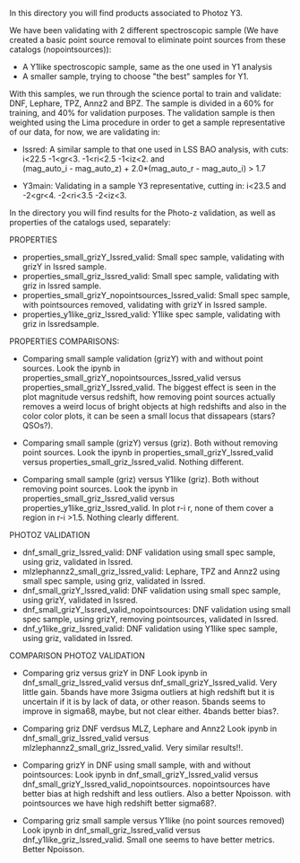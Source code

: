 In this directory you will find products associated to Photoz Y3.

We have been validating with 2 different spectroscopic sample (We have created a basic point source removal to eliminate point sources from these catalogs (nopointsources)):

- A Y1like spectroscopic sample, same as the one used in Y1 analysis
- A smaller sample, trying to choose "the best" samples for Y1.

With this samples, we run through the science portal to train and validate: DNF, Lephare, TPZ, Annz2 and BPZ.
The sample is divided in a 60% for training, and 40% for validation purposes.
The validation sample is then weighted using the Lima procedure in order to get a sample representative of our data, for now, we are validating in:

- lssred: A similar sample to that one used in LSS BAO analysis, with cuts:  i<22.5   -1<gr<3.  -1<ri<2.5   -1<iz<2. and  
  (mag_auto_i - mag_auto_z) + 2.0*(mag_auto_r - mag_auto_i) > 1.7
  
- Y3main: Validating in a sample Y3 representative, cutting in: i<23.5 and -2<gr<4.  -2<ri<3.5   -2<iz<3.

In the directory you will find results for the Photo-z validation, as well as properties of the catalogs used, separately:

PROPERTIES

- properties_small_grizY_lssred_valid: Small spec sample, validating with grizY in lssred sample.
- properties_small_griz_lssred_valid: Small spec sample, validating with griz in lssred sample.
- properties_small_grizY_nopointsources_lssred_valid: Small spec sample, with pointsources removed, validating with grizY in lssred sample.
- properties_y1like_griz_lssred_valid: Y1like spec sample, validating with griz in lssredsample.

PROPERTIES COMPARISONS:

- Comparing small sample validation (grizY) with and without point sources. 
Look the ipynb in properties_small_grizY_nopointsources_lssred_valid versus properties_small_grizY_lssred_valid.
The biggest effect is seen in the plot magnitude versus redshift, how removing point sources actually removes a weird locus of bright objects at high redshifts and also in the color color plots, it can be seen a small locus that dissapears (stars? QSOs?). 

- Comparing small sample (grizY) versus (griz). Both without removing point sources.
Look the ipynb in properties_small_grizY_lssred_valid versus properties_small_griz_lssred_valid.
Nothing different.

- Comparing small sample (griz) versus Y1like (griz). Both without removing point sources.
Look the ipynb in properties_small_griz_lssred_valid versus properties_y1like_griz_lssred_valid.
In plot r-i r, none of them cover a region in r-i >1.5.
Nothing clearly different.


PHOTOZ VALIDATION

- dnf_small_griz_lssred_valid: DNF validation using small spec sample, using griz, validated in lssred.
- mlzlephannz2_small_griz_lssred_valid: Lephare, TPZ and Annz2 using small spec sample, using griz, validated in lssred.
- dnf_small_grizY_lssred_valid: DNF validation using small spec sample, using grizY, validated in lssred.
- dnf_small_grizY_lssred_valid_nopointsources: DNF validation using small spec sample, using grizY, removing pointsources, validated in lssred.
- dnf_y1like_griz_lssred_valid: DNF validation using Y1like spec sample, using griz, validated in lssred.


COMPARISON PHOTOZ VALIDATION

- Comparing griz versus grizY in DNF
Look ipynb in dnf_small_griz_lssred_valid versus dnf_small_grizY_lssred_valid.
Very little gain. 5bands have more 3sigma outliers at high redshift but it is uncertain if it is by lack of data, or other reason.
5bands seems to improve in sigma68, maybe, but not clear either.
4bands better bias?.

- Comparing griz DNF verdsus MLZ, Lephare and Annz2
Look ipynb in dnf_small_griz_lssred_valid versus mlzlephannz2_small_griz_lssred_valid.
Very similar results!!.

- Comparing grizY in DNF using small sample, with and without pointsources:
Look ipynb in dnf_small_grizY_lssred_valid versus dnf_small_grizY_lssred_valid_nopointsources.
nopointsources have better bias at high redshift and less outliers. Also a better Npoisson.
with pointsources we have high redshift better sigma68?.

- Comparing griz small sample versus Y1like (no point sources removed)
Look ipynb in dnf_small_griz_lssred_valid versus dnf_y1like_griz_lssred_valid.
Small one seems to have better metrics. Better Npoisson.

